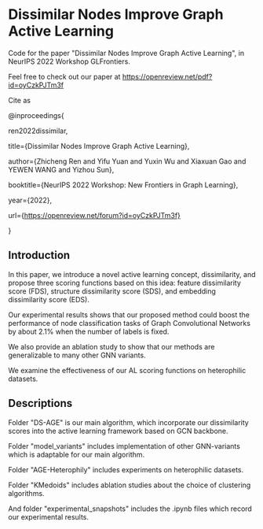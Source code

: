 # Dissimilar Nodes Improve Graph Active Learning

Code for the paper "Dissimilar Nodes Improve Graph Active Learning", in NeurIPS 2022 Workshop GLFrontiers.

Feel free to check out our paper at https://openreview.net/pdf?id=oyCzkPJTm3f

Cite as

@inproceedings{

ren2022dissimilar,

title={Dissimilar Nodes Improve Graph Active Learning},

author={Zhicheng Ren and Yifu Yuan and Yuxin Wu and Xiaxuan Gao and YEWEN WANG and Yizhou Sun},

booktitle={NeurIPS 2022 Workshop: New Frontiers in Graph Learning},

year={2022},

url={https://openreview.net/forum?id=oyCzkPJTm3f}

}

## Introduction

In this paper, we introduce a novel active learning concept, dissimilarity, and propose three scoring functions based on this idea: feature dissimilarity score (FDS), structure dissimilarity score (SDS), and embedding dissimilarity score (EDS).

Our experimental results shows that our proposed method could boost the performance of node classification tasks of Graph Convolutional Networks by about 2.1% when the number of labels is fixed.

We also provide an ablation study to show that our methods are generalizable to many other GNN variants.

We examine the effectiveness of our AL scoring functions on heterophilic datasets.

## Descriptions

Folder "DS-AGE" is our main algorithm, which incorporate our dissimilarity scores into the active learning framework based on GCN backbone.

Folder "model_variants" includes implementation of other GNN-variants which is adaptable for our main algorithm.

Folder "AGE-Heterophily" includes experiments on heterophilic datasets.

Folder "KMedoids" includes ablation studies about the choice of clustering algorithms.

And folder "experimental_snapshots" includes the .ipynb files which record our experimental results.
